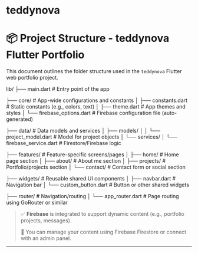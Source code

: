 # teddynova

# 📦 Project Structure - teddynova Flutter Portfolio

This document outlines the folder structure used in the `teddynova` Flutter web portfolio project.

lib/
├── main.dart # Entry point of the app

├── core/ # App-wide configurations and constants
│ ├── constants.dart # Static constants (e.g., colors, text)
│ ├── theme.dart # App themes and styles
│ └── firebase_options.dart # Firebase configuration file (auto-generated)

├── data/ # Data models and services
│ ├── models/
│ │ └── project_model.dart # Model for project objects
│ └── services/
│ └── firebase_service.dart # Firestore/Firebase logic

├── features/ # Feature-specific screens/pages
│ ├── home/ # Home page section
│ ├── about/ # About me section
│ ├── projects/ # Portfolio/projects section
│ └── contact/ # Contact form or social section

├── widgets/ # Reusable shared UI components
│ ├── navbar.dart # Navigation bar
│ └── custom_button.dart # Button or other shared widgets

├── router/ # Navigation/routing
│ └── app_router.dart # Page routing using GoRouter or similar


> ✅ **Firebase** is integrated to support dynamic content (e.g., portfolio projects, messages).
>  
> 🔧 You can manage your content using Firebase Firestore or connect with an admin panel.

---
